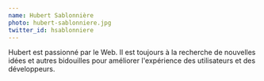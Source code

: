 ```yaml
---
name: Hubert Sablonnière
photo: hubert-sablonniere.jpg
twitter_id: hsablonniere
---
```


Hubert est passionné par le Web. Il est toujours à la recherche de nouvelles idées et autres bidouilles pour améliorer l'expérience des utilisateurs et des développeurs.
